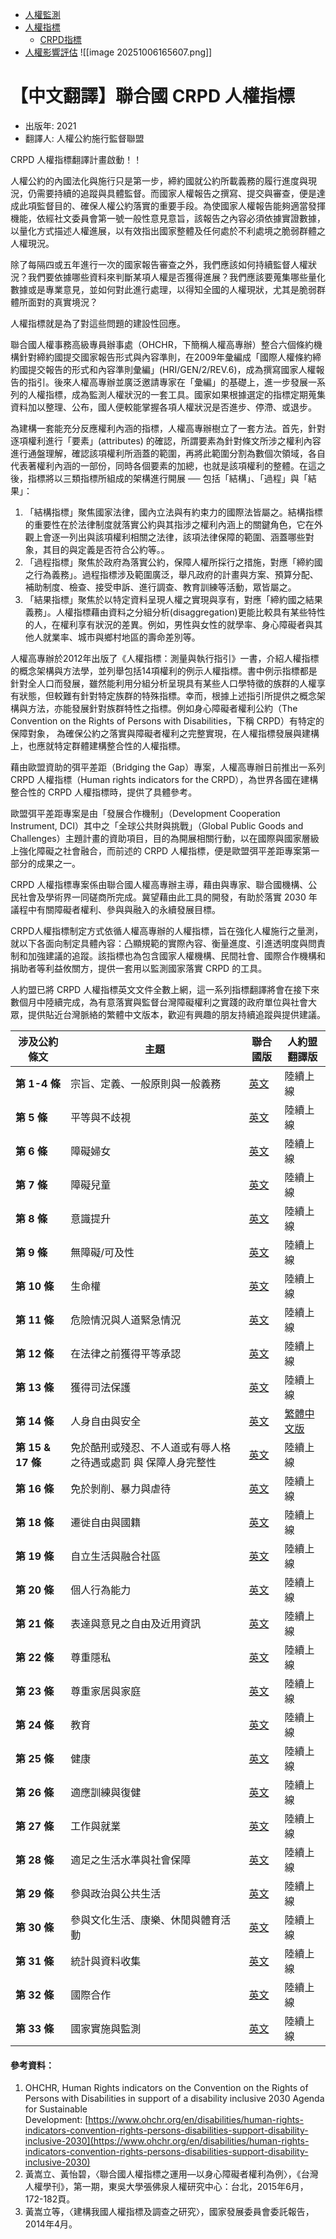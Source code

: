 - [人權監測](index.html@p=12133.html#)
- [人權指標](index.html@p=12133.html#)
    - [CRPD指標](index.html@p=12133.html)
- [人權影響評估](index.html@p=12133.html#)
![[image 20251006165607.png]]
# 【中文翻譯】聯合國 CRPD 人權指標

- 出版年: 2021
- 翻譯人: 人權公約施行監督聯盟

CRPD 人權指標翻譯計畫啟動！！

人權公約的內國法化與施行只是第一步，締約國就公約所載義務的履行進度與現況，仍需要持續的追蹤與具體監督。而國家人權報告之撰寫、提交與審查，便是達成此項監督目的、確保人權公約落實的重要手段。為使國家人權報告能夠適當發揮機能，依經社文委員會第一號一般性意見意旨，該報告之內容必須依據實證數據，以量化方式描述人權進展，以有效指出國家整體及任何處於不利處境之脆弱群體之人權現況。

除了每隔四或五年進行一次的國家報告審查之外，我們應該如何持續監督人權狀況？我們要依據哪些資料來判斷某項人權是否獲得進展？我們應該要蒐集哪些量化數據或是專業意見，並如何對此進行處理，以得知全國的人權現狀，尤其是脆弱群體所面對的真實境況？

人權指標就是為了對這些問題的建設性回應。

聯合國人權事務高級專員辦事處（OHCHR，下簡稱人權高專辦）整合六個條約機構針對締約國提交國家報告形式與內容準則，在2009年彙編成「國際人權條約締約國提交報告的形式和內容準則彙編」(HRI/GEN/2/REV.6)，成為撰寫國家人權報告的指引。後來人權高專辦並廣泛邀請專家在「彙編」的基礎上，進一步發展一系列的人權指標，成為監測人權狀況的一套工具。國家如果根據選定的指標定期蒐集資料加以整理、公布，國人便較能掌握各項人權狀況是否進步、停滯、或退步。

為建構一套能充分反應權利內涵的指標，人權高專辦樹立了一套方法。首先，針對逐項權利進行「要素」(attributes) 的確認，所謂要素為針對條文所涉之權利內容進行通盤理解，確認該項權利所涵蓋的範圍，再將此範圍分割為數個次領域，各自代表著權利內涵的一部份，同時各個要素的加總，也就是該項權利的整體。在這之後，指標將以三類指標所組成的架構進行開展 ── 包括「結構」、「過程」與「結果」：

1. 「結構指標」聚焦國家法律，國內立法與有約束力的國際法皆屬之。結構指標的重要性在於法律制度就落實公約與其指涉之權利內涵上的關鍵角色，它在外觀上會逐一列出與該項權利相關之法律，該項法律保障的範圍、涵蓋哪些對象，其目的與定義是否符合公約等。。
2. 「過程指標」聚焦於政府為落實公約，保障人權所採行之措施，對應「締約國之行為義務」。過程指標涉及範圍廣泛，舉凡政府的計畫與方案、預算分配、補助制度、檢查、接受申訴、進行調查、教育訓練等活動，眾皆屬之。
3. 「結果指標」聚焦於以特定資料呈現人權之實現與享有，對應「締約國之結果義務」。人權指標藉由資料之分組分析(disaggregation)更能比較具有某些特性的人，在權利享有狀況的差異。例如，男性與女性的就學率、身心障礙者與其他人就業率、城市與鄉村地區的壽命差別等。

人權高專辦於2012年出版了《人權指標：測量與執行指引》一書，介紹人權指標的概念架構與方法學，並列舉包括14項權利的例示人權指標。書中例示指標都是針對全人口而發展，雖然能利用分組分析呈現具有某些人口學特徵的族群的人權享有狀態，但較難有針對特定族群的特殊指標。幸而，根據上述指引所提供之概念架構與方法，亦能發展針對族群特性之指標。例如身心障礙者權利公約（The Convention on the Rights of Persons with Disabilities，下稱 CRPD）有特定的保障對象， 為確保公約之落實與障礙者權利之完整實現，在人權指標發展與建構上，也應就特定群體建構整合性的人權指標。

藉由歐盟資助的弭平差距（Bridging the Gap）專案，人權高專辦日前推出一系列 CRPD 人權指標（Human rights indicators for the CRPD），為世界各國在建構整合性的 CRPD 人權指標時，提供了具體參考。

歐盟弭平差距專案是由「發展合作機制」（Development Cooperation Instrument, DCI）其中之「全球公共財與挑戰」（Global Public Goods and Challenges）主題計畫的資助項目，目的為開展相關行動，以在國際與國家層級上強化障礙之社會融合，而前述的 CRPD 人權指標，便是歐盟弭平差距專案第一部分的成果之一。

CRPD 人權指標專案係由聯合國人權高專辦主導，藉由與專家、聯合國機構、公民社會及學術界一同磋商所完成。冀望藉由此工具的開發，有助於落實 2030 年議程中有關障礙者權利、參與與融入的永續發展目標。

CRPD人權指標制定方式依循人權高專辦的人權指標，旨在強化人權施行之量測，就以下各面向制定具體內容：凸顯規範的實際內容、衡量進度、引進透明度與問責制和加強建議的追蹤。該指標也為包含國家人權機構、民間社會、國際合作機構和捐助者等利益攸關方，提供一套用以監測國家落實 CRPD 的工具。

人約盟已將 CRPD 人權指標英文文件全數上網，這一系列指標翻譯將會在接下來數個月中陸續完成，為有意落實與監督台灣障礙權利之實踐的政府單位與社會大眾，提供貼近台灣脈絡的繁體中文版本，歡迎有興趣的朋友持續追蹤與提供建議。

| **涉及公約條文**      | **主題**                           | **聯合國版**                                                              | **人約盟翻譯版**                                                                 |
| --------------- | -------------------------------- | --------------------------------------------------------------------- | -------------------------------------------------------------------------- |
| **第 1-4 條**     | 宗旨、定義、一般原則與一般義務                  | [英文](wp-content/uploads/2015/12/article-1-4-indicators-en.docx)       | 陸續上線                                                                       |
| **第 5 條**       | 平等與不歧視                           | [英文](wp-content/uploads/2015/12/article-5-indicators-en.docx)         | 陸續上線                                                                       |
| **第 6 條**       | 障礙婦女                             | [英文](wp-content/uploads/2015/12/article-6-indicators-en.docx)         | 陸續上線                                                                       |
| **第 7 條**       | 障礙兒童                             | [英文](wp-content/uploads/2015/12/article-7-indicators-en.docx)         | 陸續上線                                                                       |
| **第 8 條**       | 意識提升                             | [英文](wp-content/uploads/2015/12/article-8-indicators-en.docx)         | 陸續上線                                                                       |
| **第 9 條**       | 無障礙/可及性                          | [英文](wp-content/uploads/2015/12/article-9-indicators-en.docx)         | 陸續上線                                                                       |
| **第 10 條**      | 生命權                              | [英文](wp-content/uploads/2015/12/article-10-indicators-en.docx)        | 陸續上線                                                                       |
| **第 11 條**      | 危險情況與人道緊急情況                      | [英文](wp-content/uploads/2015/12/article-11-indicators-en.docx)        | 陸續上線                                                                       |
| **第 12 條**      | 在法律之前獲得平等承認                      | [英文](wp-content/uploads/2015/12/article-12-indicators-en.docx)        | 陸續上線                                                                       |
| **第 13 條**      | 獲得司法保護                           | [英文](wp-content/uploads/2015/12/article-13-indicators-en.docx)        | 陸續上線                                                                       |
| **第 14 條**      | 人身自由與安全                          | [英文](wp-content/uploads/2015/12/article-14-indicators-en.docx)        | [繁體中文版](wp-content/uploads/2015/12/CRPD-Art.-14-Indicators-繁體中文版.docx.pdf) |
| **第 15 & 17 條** | 免於酷刑或殘忍、不人道或有辱人格之待遇或處罰 與 保障人身完整性 | [英文](wp-content/uploads/2015/12/article-15-and-17-indicators-en.docx) | 陸續上線                                                                       |
| **第 16 條**      | 免於剝削、暴力與虐待                       | [英文](wp-content/uploads/2015/12/article-16-indicators-en.docx)        | 陸續上線                                                                       |
| **第 18 條**      | 遷徙自由與國籍                          | [英文](wp-content/uploads/2015/12/article-18-indicators-en.docx)        | 陸續上線                                                                       |
| **第 19 條**      | 自立生活與融合社區                        | [英文](wp-content/uploads/2015/12/article-19-indicators-en.docx)        | 陸續上線                                                                       |
| **第 20 條**      | 個人行為能力                           | [英文](wp-content/uploads/2015/12/article-20-indicators-en.docx)        | 陸續上線                                                                       |
| **第 21 條**      | 表達與意見之自由及近用資訊                    | [英文](wp-content/uploads/2015/12/article-21-indicators-en.docx)        | 陸續上線                                                                       |
| **第 22 條**      | 尊重隱私                             | [英文](wp-content/uploads/2015/12/article-22-indicators-en.docx)        | 陸續上線                                                                       |
| **第 23 條**      | 尊重家居與家庭                          | [英文](wp-content/uploads/2015/12/article-23-indicators-en.docx)        | 陸續上線                                                                       |
| **第 24 條**      | 教育                               | [英文](wp-content/uploads/2015/12/article-24-indicators-en.docx)        | 陸續上線                                                                       |
| **第 25 條**      | 健康                               | [英文](wp-content/uploads/2015/12/article-25-indicators-en.docx)        | 陸續上線                                                                       |
| **第 26 條**      | 適應訓練與復健                          | [英文](wp-content/uploads/2015/12/article-26-indicators-en.docx)        | 陸續上線                                                                       |
| **第 27 條**      | 工作與就業                            | [英文](wp-content/uploads/2015/12/article-27-indicators-en.docx)        | 陸續上線                                                                       |
| **第 28** **條**  | 適足之生活水準與社會保障                     | [英文](wp-content/uploads/2015/12/article-28-indicators-en.docx)        | 陸續上線                                                                       |
| **第 29 條**      | 參與政治與公共生活                        | [英文](wp-content/uploads/2015/12/article-29-indicators-en.docx)        | 陸續上線                                                                       |
| **第 30 條**      | 參與文化生活、康樂、休閒與體育活動                | [英文](wp-content/uploads/2015/12/article-30-indicators-en.docx)        | 陸續上線                                                                       |
| **第 31 條**      | 統計與資料收集                          | [英文](wp-content/uploads/2015/12/article-31-indicators-en.docx)        | 陸續上線                                                                       |
| **第 32 條**      | 國際合作                             | [英文](wp-content/uploads/2015/12/article-32-indicators-en.docx)        | 陸續上線                                                                       |
| **第 33 條**      | 國家實施與監測                          | [英文](wp-content/uploads/2015/12/article-33-indicators-en.docx)        | 陸續上線                                                                       |

#### 參考資料：

1. OHCHR, Human Rights indicators on the Convention on the Rights of Persons with Disabilities in support of a disability inclusive 2030 Agenda for Sustainable Development: [https://www.ohchr.org/en/disabilities/human-rights-indicators-convention-rights-persons-disabilities-support-disability-inclusive-2030](https://www.ohchr.org/en/disabilities/human-rights-indicators-convention-rights-persons-disabilities-support-disability-inclusive-2030)
2.  黃嵩立、黃怡碧，〈聯合國人權指標之運用—以身心障礙者權利為例〉，《台灣人權學刊》，第一期，東吳大學張佛泉人權研究中心：台北，2015年6月，172-182頁。
3.  黃嵩立等，〈建構我國人權指標及調查之研究〉，國家發展委員會委託報告，2014年4月。

